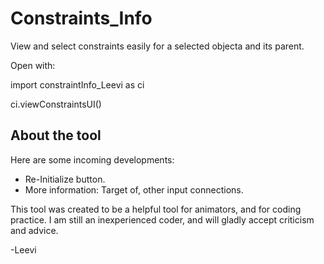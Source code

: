 # Constraints_Info
View and select constraints easily for a selected objecta and its parent.

Open with:

import constraintInfo_Leevi as ci

ci.viewConstraintsUI()


## About the tool

Here are some incoming developments:
* Re-Initialize button.
* More information: Target of, other input connections.

This tool was created to be a helpful tool for animators, and for coding practice. I am still an inexperienced coder, and will gladly accept criticism and advice.

-Leevi
